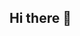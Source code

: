 ## Hi there 👋

<!--
**kocemir/kocemir** is a ✨ _special_ ✨ repository because its `README.md` (this file) appears on your GitHub profile.

Here are some ideas to get you started:

- 🔭 I’m currently working at the intersection of deep learning and computational biology, particularly in transcriptomics studies. Recently, I have completed a project that explore the utilization of LLMs and GNNs in
cell type annotation task with scRNA-seq data.
- 🌱 I’m currently learning more on biology, genomics and novel LLM-based models specifically designed for tasks based on scRNA-seq data analysis.
- 👯 I’m looking to collaborate on ...
- 🤔 I’m looking for help with ...
- 💬 Ask me about ...
- 📫 How to reach me: emirhan.koc@bilkent.edu.tr
- 😄 Pronouns: ...
- ⚡ Fun fact: 
-->
